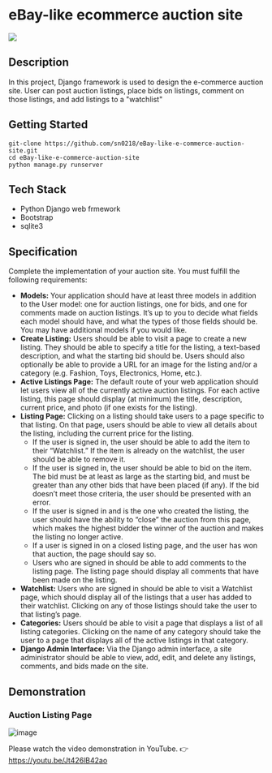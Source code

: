 # eBay-like ecommerce auction site

<img src="https://user-images.githubusercontent.com/48129546/174351062-a48ce4b2-f671-4363-9013-7c7a0168498b.png">


## Description
In this project, Django framework is used to design the e-commerce auction site.
User can post auction listings, place bids on listings, comment on those listings, and add listings to a "watchlist"


## Getting Started
```
git-clone https://github.com/sn0218/eBay-like-e-commerce-auction-site.git
cd eBay-like-e-commerce-auction-site
python manage.py runserver
```

## Tech Stack
- Python Django web frmework
- Bootstrap
- sqlite3


## Specification
Complete the implementation of your auction site. You must fulfill the following requirements:

- **Models:** Your application should have at least three models in addition to the User model: one for auction listings, one for bids, and one for comments made on auction listings. It’s up to you to decide what fields each model should have, and what the types of those fields should be. You may have additional models if you would like.
- **Create Listing:** Users should be able to visit a page to create a new listing. They should be able to specify a title for the listing, a text-based description, and what the starting bid should be. Users should also optionally be able to provide a URL for an image for the listing and/or a category (e.g. Fashion, Toys, Electronics, Home, etc.).
- **Active Listings Page:** The default route of your web application should let users view all of the currently active auction listings. For each active listing, this page should display (at minimum) the title, description, current price, and photo (if one exists for the listing).
- **Listing Page:** Clicking on a listing should take users to a page specific to that listing. On that page, users should be able to view all details about the listing, including the current price for the listing.
  - If the user is signed in, the user should be able to add the item to their “Watchlist.” If the item is already on the watchlist, the user should be able to remove it.
  - If the user is signed in, the user should be able to bid on the item. The bid must be at least as large as the starting bid, and must be greater than any other bids that have been placed (if any). If the bid doesn’t meet those criteria, the user should be presented with an error.
  - If the user is signed in and is the one who created the listing, the user should have the ability to “close” the auction from this page, which makes the highest bidder the winner of the auction and makes the listing no longer active.
  - If a user is signed in on a closed listing page, and the user has won that auction, the page should say so.
  - Users who are signed in should be able to add comments to the listing page. The listing page should display all comments that have been made on the listing.
- **Watchlist:** Users who are signed in should be able to visit a Watchlist page, which should display all of the listings that a user has added to their watchlist. Clicking on any of those listings should take the user to that listing’s page.
- **Categories:** Users should be able to visit a page that displays a list of all listing categories. Clicking on the name of any category should take the user to a page that displays all of the active listings in that category.
- **Django Admin Interface:** Via the Django admin interface, a site administrator should be able to view, add, edit, and delete any listings, comments, and bids made on the site.


## Demonstration
### Auction Listing Page
![image](https://user-images.githubusercontent.com/48129546/174350942-fd73c068-1db7-4e91-8684-c4bf141bc325.png)

Please watch the video demonstration in YouTube.
:point_right: https://youtu.be/Jt426lB42ao
